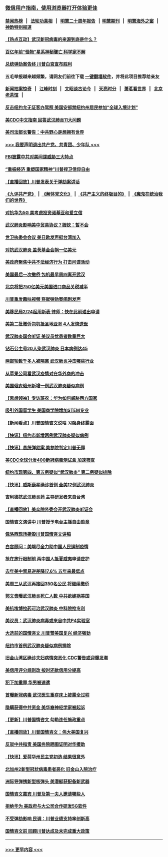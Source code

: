 ### [微信用户指南，使用浏览器打开体验更佳](https://github.com/gfw-breaker/banned-news1/blob/master/indexes/wechat-guide.md?t=0)
#### [禁闻热榜](热点新闻.md?t=0)  &nbsp;&nbsp;|&nbsp;&nbsp; [法轮功真相](https://github.com/gfw-breaker/truth/blob/master/README.md?t=0) &nbsp;&nbsp;|&nbsp;&nbsp; [明慧二十周年报告](https://github.com/gfw-breaker/mh-reports/blob/master/README.md?t=0) &nbsp;&nbsp;|&nbsp;&nbsp;[明慧期刊](https://github.com/gfw-breaker/mh-qikan) &nbsp;&nbsp;|&nbsp;&nbsp; [明慧海外之窗](https://github.com/gfw-breaker/mh-news/blob/master/README.md?t=0) &nbsp;&nbsp;|&nbsp;&nbsp; [神韵特别报道](https://github.com/gfw-breaker/mh-news/blob/master/shenyun.md?t=0)
#### [【热点互动】武汉新冠病毒的来源到底是什么？](../pages/nsc412/n11849749.md?t=02070833) 
#### [百亿年前“怪物”星系神秘骤亡 科学家不解](../pages/nsc412/n11849863.md?t=02070833) 
#### [总统弹劾案告终 川普白宫宣布胜利](../pages/nsc412/n11849985.md?t=02070833) 
#### 五毛举报越来越频繁，请网友们前往下载 [一键翻墙软件](https://github.com/gfw-breaker/ssr-accounts)，并将此项目推荐给亲友
#### [新闻拍案惊奇](https://github.com/gfw-breaker/banned-news1/blob/master/pages/link4.md) &nbsp;&nbsp;|&nbsp;&nbsp; [江峰时刻](https://github.com/gfw-breaker/banned-news1/blob/master/pages/link4.md) &nbsp;&nbsp;|&nbsp;&nbsp; [文昭谈古论今](https://github.com/gfw-breaker/banned-news1/blob/master/pages/link4.md) &nbsp;&nbsp;|&nbsp;&nbsp; [天亮时分](https://github.com/gfw-breaker/banned-news1/blob/master/pages/link4.md) &nbsp;&nbsp;|&nbsp;&nbsp; [萧茗看世界](https://github.com/gfw-breaker/banned-news1/blob/master/pages/link4.md) &nbsp;&nbsp;|&nbsp;&nbsp; [北京老茶馆](https://github.com/gfw-breaker/banned-news1/blob/master/pages/link4.md) &nbsp;&nbsp;|&nbsp;&nbsp; 
#### [反击纽约允无证客办驾照  美国安部禁纽约州居民参加“全球入境计划”](../pages/nsc412/n11849828.md?t=02070833) 
#### [美CDC中文指南 回答武汉肺炎11大问题](../pages/nsc412/n11849703.md?t=02070833) 
#### [美司法部长警告：中共野心是想拥有世界](../pages/nsc412/n11849769.md?t=02070833) 
#### [>>> 我要声明退出共产党、共青团、少年队 <<<](https://github.com/begood0513/goodnews/blob/master/quit/letter.md) 
#### [FBI披露中共对美间谍威胁三大特点](../pages/nsc412/n11849700.md?t=02070833) 
#### [“重振经济 重塑国家精神”川普捍卫信仰自由](../pages/nsc412/n11849641.md?t=02070833) 
#### [【直播回放】川普发表关于弹劾案讲话](../pages/nsc412/n11849472.md?t=02070833) 
#### [《九评共产党》](https://github.com/begood0513/9ping.md/blob/master/README.md) &nbsp;|&nbsp; [《解体党文化》](../../../../jtdwh.md/blob/master/README.md)  &nbsp;|&nbsp; [《共产主义的终极目的》](../../../../gczydzjmd.md/blob/master/README.md) &nbsp;|&nbsp; [《魔鬼在统治我们的世界》](../../../../mgztzwmdsj.md/blob/master/README.md) 
#### [对抗华为5G 美考虑投资诺基亚和爱立信](../pages/nsc412/n11849510.md?t=02070833) 
#### [武汉肺炎影响美中贸易协议？姆钦：暂不会](../pages/nsc412/n11849497.md?t=02070833) 
#### [世卫执委会会议 美日欧发声挺台湾加入](../pages/nsc412/n11849433.md?t=02070833) 
#### [对抗武汉肺炎 盖茨基金会捐一亿美元](../pages/nsc412/n11848953.md?t=02070833) 
#### [美政府聚焦中共不法经济行为 打击间谍活动](../pages/nsc412/n11849322.md?t=02070833) 
#### [美国最后一次撤侨 包机最早周四离开武汉](../pages/nsc412/n11849395.md?t=02070833) 
#### [北京将把750亿美元美国进口商品关税减半](../pages/nsc412/n11848896.md?t=02070833) 
#### [川普重发趣味视频 将就弹劾案闹剧发声](../pages/nsc412/n11848715.md?t=02070833) 
#### [美移民局2/24起用新表  律师：快在此前递出申请](../pages/nsc412/n11848220.md?t=02070833) 
#### [美第二批撤侨包机抵圣地亚哥 4人发烧送医](../pages/nsc412/n11847923.md?t=02070833) 
#### [武汉肺炎国会听证 美议员忧患者数量巨大](../pages/nsc412/n11844851.md?t=02070833) 
#### [钻石公主号20人染武汉肺炎 日本病例达45](../pages/nsc412/n11847823.md?t=02070833) 
#### [两邮轮数千多人被隔离 武汉肺炎冲击哪些行业](../pages/nsc412/n11847456.md?t=02070833) 
#### [从苹果公司看武汉疫情对在华外商的冲击](../pages/nsc412/n11847586.md?t=02070833) 
#### [美国俄亥俄州新增一例武汉肺炎疑似病例](../pages/nsc412/n11847714.md?t=02070833) 
#### [【思想领袖】专访班农：华为如何威胁西方国家](../pages/nsc412/n11847306.md?t=02070833) 
#### [吸引外国留学生 美国商学院增加STEM专业](../pages/nsc412/n11847417.md?t=02070833) 
#### [【新闻看点】川普国情咨文说啥 习隐身终露面](../pages/nsc412/n11847016.md?t=02070833) 
#### [【快讯】纽约市新增两例武汉肺炎疑似病例](../pages/nsc412/n11847250.md?t=02070833) 
#### [【快讯】总统弹劾案 美参院判定川普无罪](../pages/nsc412/n11847316.md?t=02070833) 
#### [美CDC全球分发400新冠病毒测试盒 加速筛查](../pages/nsc412/n11847260.md?t=02070833) 
#### [纽约市现第四、第五例疑似“武汉肺炎”   第二例疑似排除](../pages/nsc412/n11847332.md?t=02070833) 
#### [【快讯】威斯康星确诊首例 全美12例武汉肺炎](../pages/nsc412/n11847162.md?t=02070833) 
#### [吉利德抗武汉肺炎药 主导研发者来自台湾](../pages/nsc412/n11847064.md?t=02070833) 
#### [【直播回放】美众院外委会开武汉肺炎听证会](../pages/nsc412/n11846727.md?t=02070833) 
#### [国情咨文演讲中 川普授予电台主播自由勋章](../pages/nsc412/n11846815.md?t=02070833) 
#### [佩洛西现场撕毁川普国情咨文讲稿](../pages/nsc412/n11846724.md?t=02070833) 
#### [白宫顾问：美竭尽全力助中国人民遏制疫情](../pages/nsc412/n11846756.md?t=02070833) 
#### [抢在旅行限制前 两中国人抵夏威夷申请庇护](../pages/nsc412/n11846866.md?t=02070833) 
#### [去年美中贸易逆差降17.6% 五年来最低点](../pages/nsc412/n11846755.md?t=02070833) 
#### [美周三从武汉再接回350名公民 将继续撤侨](../pages/nsc412/n11846705.md?t=02070833) 
#### [郭文贵曝武汉肺炎死亡人数 中共欲嫁祸美国](../pages/nsc412/n11846240.md?t=02070833) 
#### [美抗埃博拉药可治武汉肺炎 中科院抢专利](../pages/nsc412/n11846409.md?t=02070833) 
#### [美议员：武汉肺炎病毒或来自中共P4实验室](../pages/nsc412/n11846043.md?t=02070833) 
#### [大选前的国情咨文 川普赞美国复兴 经济强劲](../pages/nsc412/n11845526.md?t=02070833) 
#### [纽约市首例武汉肺炎疑似病例排除](../pages/nsc412/n11844989.md?t=02070833) 
#### [旧金山湾区确诊夫妇病情突恶化 CDC警告或迎爆发潮](../pages/nsc412/n11845730.md?t=02070833) 
#### [美信用评分规则改  按时还款信用分提高](../pages/nsc412/n11845488.md?t=02070833) 
#### [犯下加重罪 华男被速遣](../pages/nsc412/n11845476.md?t=02070833) 
#### [首曝新冠病毒 武汉医生重症床上披露全过程](../pages/nsc412/n11845150.md?t=02070833) 
#### [隐瞒获得中共资金 美华裔神经学家被起诉](../pages/nsc412/n11844879.md?t=02070833) 
#### [【更新】川普国情咨文 勾勒连任施政重点](../pages/nsc412/n11845223.md?t=02070833) 
#### [【直播回放】川普国情咨文：伟大美国复兴](../pages/nsc412/n11842079.md?t=02070833) 
#### [反驳中共指责 美国务院晒图证明对华援助](../pages/nsc412/n11844859.md?t=02070833) 
#### [【快讯】爱荷华州民主党初选 结果很意外](../pages/nsc412/n11844878.md?t=02070833) 
#### [北加州2新型冠状病毒患者恶化 旧金山入院治疗](../pages/nsc412/n11844842.md?t=02070833) 
#### [洲际导弹携新型核弹头 美潜艇获配备新武器](../pages/nsc412/n11844680.md?t=02070833) 
#### [国情咨文嘉宾 川普及第一夫人邀请哪些人](../pages/nsc412/n11844712.md?t=02070833) 
#### [拒绝华为 美政府与大公司合作研发5G软件](../pages/nsc412/n11844625.md?t=02070833) 
#### [不受弹劾影响 民调：川普业绩支持率创新高](../pages/nsc412/n11844622.md?t=02070833) 
#### [国情咨文前 回顾川普达成及未完成重大政策](../pages/nsc412/n11844581.md?t=02070833) 

----
#### [ >>> 更早内容 <<< ](../indexes/nsc412-earlier.md)
